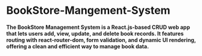 # BookStore-Mangement-System
**The BookStore Management System is a React.js-based CRUD web app that lets users add, view, update, and delete book records. It features routing with react-router-dom, form validation, and dynamic UI rendering, offering a clean and efficient way to manage book data.**
